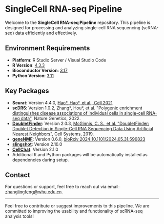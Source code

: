 # SingleCell RNA-seq Pipeline

Welcome to the **SingleCell RNA-seq Pipeline** repository. This pipeline is designed for processing and analyzing single-cell RNA sequencing (scRNA-seq) data efficiently and effectively.

## Environment Requirements

- **Platform**: R Studio Server / Visual Studio Code
- **R Version**: [4.3.3](https://cran.rstudio.com/bin/windows/base/old/4.3.3/)
- **Bioconductor Version**: [3.17](https://bioconductor.org/news/bioc_3_17_release/)
- **Python Version**: [3.11](https://www.python.org/downloads/release/python-3110/)

## Key Packages

- **Seurat**: Version 4.4.0, [Hao*, Hao*, et al., Cell 2021](https://www.cell.com/cell/fulltext/S0092-8674(21)00583-3?_returnURL=https%3A%2F%2Flinkinghub.elsevier.com%2Fretrieve%2Fpii%2FS0092867421005833%3Fshowall%3Dtrue)
- **[scDRS](https://github.com/martinjzhang/scDRS)**: Version 1.0.2, [Zhang*, Hou*, et al. "Polygenic enrichment distinguishes disease associations of individual cells in single-cell RNA-seq data"](https://www.nature.com/articles/s41588-022-01167-z), Nature Genetics, 2022.
- **[DoubletFinder](https://github.com/ekernf01/DoubletFinder)**: Version 2.0.3, [McGinnis, C. S., et al. "DoubletFinder: Doublet Detection in Single-Cell RNA Sequencing Data Using Artificial Nearest Neighbors"](https://www.cell.com/cell-systems/fulltext/S2405-4712(19)30073-0),  Cell Systems, 2019.
- **[geneNMF](https://github.com/carmonalab/GeneNMF)**: Version 0.6.0, [bioRxiv 2024 10.1101/2024.05.31.596823](https://www.biorxiv.org/content/10.1101/2024.05.31.596823v1)
- **[slingshot](https://github.com/kstreet13/slingshot)**: Version 2.10.0
- **[CellChat](https://github.com/jinworks/CellChat)**: Version 2.1.0
- Additional R and Python packages will be automatically installed as dependencies during setup.

## Contact

For questions or support, feel free to reach out via email: [zhanglingfeng@whu.edu.cn](mailto:zhanglingfeng@whu.edu.cn).

---

Feel free to contribute or suggest improvements to this pipeline. We are committed to improving the usability and functionality of scRNA-seq analysis tools!

